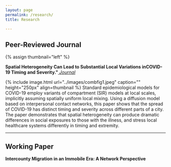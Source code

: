 ```yaml
---
layout: page
permalink: /research/
title: Research

---
```


## Peer-Reviewed Journal

{% assign thumbnail="left" %}


<p><strong>Spatial Heterogeneity Can Lead to Substantial Local Variations inCOVID-19 Timing and Severity."</strong><a href="https://arxiv.org/abs/2005.09850"> <em>Journal</em></a></p>

{% include image.html url="../images/combfig1.jpeg" caption="" height="250px" align=thumbnail %}
Standard epidemiological models for COVID-19 employ variants of compartment (SIR) models at local scales, implicitly assuming spatially uniform local mixing. Using a diffusion model based on interpersonal contact networks, this paper shows that the spread of COVID-19 has distinct timing and severity across different parts of a city. The paper demonstrates that spatial heterogeneity can produce dramatic differences in social exposures to those with the illness, and stress local healthcare systems differently in timing and extremity. <br>

---

## Working Paper

<p><strong>Intercounty Migration in an Immobile Era: A Network Perspective</strong></p>
